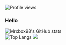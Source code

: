 ![Profile views](https://komarev.com/ghpvc/?username=mrxbox98)
### Hello
![Mrxbox98's GitHub stats](https://github-readme-stats.vercel.app/api?username=mrxbox98&count_private=true&show_icons=true&theme=tokyonight)
<br />
![Top Langs](https://github-readme-stats.vercel.app/api/top-langs/?username=mrxbox98&count_private=true&show_icons=true&theme=tokyonight)
<img src="https://discord.c99.nl/widget/theme-3/279446319205187584.png" />
